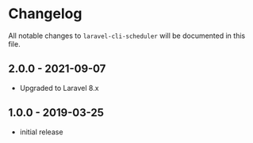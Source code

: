 # Changelog

All notable changes to `laravel-cli-scheduler` will be documented in this file.

## 2.0.0 - 2021-09-07

- Upgraded to Laravel 8.x

## 1.0.0 - 2019-03-25

- initial release
